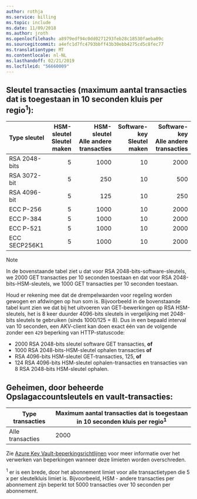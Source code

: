 ```yaml
---
author: rothja
ms.service: billing
ms.topic: include
ms.date: 11/09/2018
ms.author: jroth
ms.openlocfilehash: a8979edf94c0dd0271293feb28c18530faeba09c
ms.sourcegitcommit: a4efc1d7fc4793bbff43b30ebb4275cd5c8fec77
ms.translationtype: MT
ms.contentlocale: nl-NL
ms.lasthandoff: 02/21/2019
ms.locfileid: "56660009"
---
```

## <a name="key-transactions-max-transactions-allowed-in-10-seconds-per-vault-per-regionsup1sup"></a>Sleutel transacties (maximum aantal transacties dat is toegestaan in 10 seconden kluis per regio<sup>1</sup>):

|Type sleutel|HSM-sleutel<br>Sleutel maken|HSM-sleutel<br>Alle andere transacties|Software-key<br>Sleutel maken|Software-key<br>Alle andere transacties|
|:---|---:|---:|---:|---:|
|RSA 2048-bits|5|1000|10|2000|
|RSA 3072-bit|5|250|10|500|
|RSA 4096-bit|5|125|10|250|
|ECC P-256|5|1000|10|2000|
|ECC P-384|5|1000|10|2000|
|ECC P-521|5|1000|10|2000|
|ECC SECP256K1|5|1000|10|2000|

> [!NOTE]
> In de bovenstaande tabel ziet u dat voor RSA 2048-bits-software-sleutels, we 2000 GET transacties per 10 seconden toestaan en dat voor RSA 2048-bits-HSM-sleutels, we 1000 GET transacties per 10 seconden toestaan.
>
> Houd er rekening mee dat de drempelwaarden voor regeling worden gewogen en afdwingen op hun som is. Bijvoorbeeld in de bovenstaande tabel kunt zien we dat bij het uitvoeren van GET-bewerkingen op RSA HSM-sleutels, het is 8 keer duurder 4096-bits sleutels in vergelijking met 2048-bits sleutels te gebruiken (sinds 1000/125 = 8). Dus in een bepaald interval van 10 seconden, een AKV-client kan doen exact één van de volgende zonder een `429` beperking van HTTP-statuscode:
> - 2000 RSA 2048-bits sleutel software GET transacties, **of**
> - 1000 RSA 2048-bits-HSM-sleutel ophalen transacties **of**
> - RSA 4096-bits HSM-sleutel GET-transacties, 125, **of**
> - 124 RSA 4096-bits HSM-sleutel ophalen-transacties en transacties van 8 RSA 2048-bits HSM-sleutel ophalen.

## <a name="secrets-managed-storage-account-keys-and-vault-transactions"></a>Geheimen, door beheerde Opslagaccountsleutels en vault-transacties:
| Type transacties | Maximum aantal transacties dat is toegestaan in 10 seconden kluis per regio<sup>1</sup> |
| --- | --- |
| Alle transacties |2000 |

Zie [Azure Key Vault-beperkingsrichtlijnen](../articles/key-vault/key-vault-ovw-throttling.md) voor meer informatie over het verwerken van beperkingen wanneer deze limieten worden overschreden.

<sup>1</sup> er is een brede, door het abonnement limiet voor alle transactietypen die 5 x per sleutelkluis limiet is. Bijvoorbeeld, HSM - andere transacties per abonnement zijn beperkt tot 5000 transacties over 10 seconden per abonnement.
